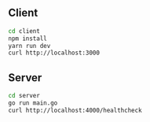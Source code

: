 ## Client
```bash
cd client
npm install
yarn run dev
curl http://localhost:3000
```

## Server
```bash
cd server
go run main.go
curl http://localhost:4000/healthcheck
```